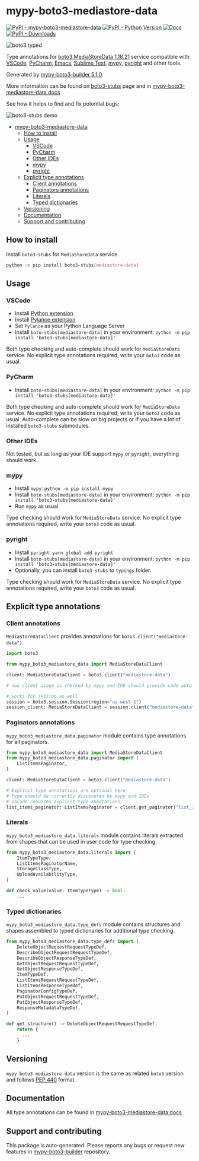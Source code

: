 <a id="mypy-boto3-mediastore-data"></a>

# mypy-boto3-mediastore-data

[![PyPI - mypy-boto3-mediastore-data](https://img.shields.io/pypi/v/mypy-boto3-mediastore-data.svg?color=blue)](https://pypi.org/project/mypy-boto3-mediastore-data)
[![PyPI - Python Version](https://img.shields.io/pypi/pyversions/mypy-boto3-mediastore-data.svg?color=blue)](https://pypi.org/project/mypy-boto3-mediastore-data)
[![Docs](https://img.shields.io/readthedocs/mypy-boto3-builder.svg?color=blue)](https://mypy-boto3-builder.readthedocs.io/)
[![PyPI - Downloads](https://img.shields.io/pypi/dw/mypy-boto3-mediastore-data?color=blue)](https://pypistats.org/packages/mypy-boto3-mediastore-data)

![boto3.typed](https://github.com/vemel/mypy_boto3_builder/raw/master/logo.png)

Type annotations for
[boto3.MediaStoreData 1.18.21](https://boto3.amazonaws.com/v1/documentation/api/1.18.21/reference/services/mediastore-data.html#MediaStoreData)
service compatible with [VSCode](https://code.visualstudio.com/),
[PyCharm](https://www.jetbrains.com/pycharm/),
[Emacs](https://www.gnu.org/software/emacs/),
[Sublime Text](https://www.sublimetext.com/),
[mypy](https://github.com/python/mypy),
[pyright](https://github.com/microsoft/pyright) and other tools.

Generated by
[mypy-boto3-builder 5.1.0](https://github.com/vemel/mypy_boto3_builder).

More information can be found on
[boto3-stubs](https://pypi.org/project/boto3-stubs/) page and in
[mypy-boto3-mediastore-data docs](https://vemel.github.io/boto3_stubs_docs/mypy_boto3_mediastore_data/)

See how it helps to find and fix potential bugs:

![boto3-stubs demo](https://github.com/vemel/mypy_boto3_builder/raw/master/demo.gif)

- [mypy-boto3-mediastore-data](#mypy-boto3-mediastore-data)
  - [How to install](#how-to-install)
  - [Usage](#usage)
    - [VSCode](#vscode)
    - [PyCharm](#pycharm)
    - [Other IDEs](#other-ides)
    - [mypy](#mypy)
    - [pyright](#pyright)
  - [Explicit type annotations](#explicit-type-annotations)
    - [Client annotations](#client-annotations)
    - [Paginators annotations](#paginators-annotations)
    - [Literals](#literals)
    - [Typed dictionaries](#typed-dictionaries)
  - [Versioning](#versioning)
  - [Documentation](#documentation)
  - [Support and contributing](#support-and-contributing)

<a id="how-to-install"></a>

## How to install

Install `boto3-stubs` for `MediaStoreData` service.

```bash
python -m pip install boto3-stubs[mediastore-data]
```

<a id="usage"></a>

## Usage

<a id="vscode"></a>

### VSCode

- Install
  [Python extension](https://marketplace.visualstudio.com/items?itemName=ms-python.python)
- Install
  [Pylance extension](https://marketplace.visualstudio.com/items?itemName=ms-python.vscode-pylance)
- Set `Pylance` as your Python Language Server
- Install `boto-stubs[mediastore-data]` in your environment:
  `python -m pip install 'boto3-stubs[mediastore-data]'`

Both type checking and auto-complete should work for `MediaStoreData` service.
No explicit type annotations required, write your `boto3` code as usual.

<a id="pycharm"></a>

### PyCharm

- Install `boto-stubs[mediastore-data]` in your environment:
  `python -m pip install 'boto3-stubs[mediastore-data]'`

Both type checking and auto-complete should work for `MediaStoreData` service.
No explicit type annotations required, write your `boto3` code as usual.
Auto-complete can be slow on big projects or if you have a lot of installed
`boto3-stubs` submodules.

<a id="other-ides"></a>

### Other IDEs

Not tested, but as long as your IDE support `mypy` or `pyright`, everything
should work.

<a id="mypy"></a>

### mypy

- Install `mypy`: `python -m pip install mypy`
- Install `boto-stubs[mediastore-data]` in your environment:
  `python -m pip install 'boto3-stubs[mediastore-data]'`
- Run `mypy` as usual

Type checking should work for `MediaStoreData` service. No explicit type
annotations required, write your `boto3` code as usual.

<a id="pyright"></a>

### pyright

- Install `pyright`: `yarn global add pyright`
- Install `boto-stubs[mediastore-data]` in your environment:
  `python -m pip install 'boto3-stubs[mediastore-data]'`
- Optionally, you can install `boto3-stubs` to `typings` folder.

Type checking should work for `MediaStoreData` service. No explicit type
annotations required, write your `boto3` code as usual.

<a id="explicit-type-annotations"></a>

## Explicit type annotations

<a id="client-annotations"></a>

### Client annotations

`MediaStoreDataClient` provides annotations for
`boto3.client("mediastore-data")`.

```python
import boto3

from mypy_boto3_mediastore_data import MediaStoreDataClient

client: MediaStoreDataClient = boto3.client("mediastore-data")

# now client usage is checked by mypy and IDE should provide code auto-complete

# works for session as well
session = boto3.session.Session(region="us-west-1")
session_client: MediaStoreDataClient = session.client("mediastore-data")
```

<a id="paginators-annotations"></a>

### Paginators annotations

`mypy_boto3_mediastore_data.paginator` module contains type annotations for all
paginators.

```python
from mypy_boto3_mediastore_data import MediaStoreDataClient
from mypy_boto3_mediastore_data.paginator import (
    ListItemsPaginator,
)

client: MediaStoreDataClient = boto3.client("mediastore-data")

# Explicit type annotations are optional here
# Type should be correctly discovered by mypy and IDEs
# VSCode requires explicit type annotations
list_items_paginator: ListItemsPaginator = client.get_paginator("list_items")
```

<a id="literals"></a>

### Literals

`mypy_boto3_mediastore_data.literals` module contains literals extracted from
shapes that can be used in user code for type checking.

```python
from mypy_boto3_mediastore_data.literals import (
    ItemTypeType,
    ListItemsPaginatorName,
    StorageClassType,
    UploadAvailabilityType,
)

def check_value(value: ItemTypeType) -> bool:
    ...
```

<a id="typed-dictionaries"></a>

### Typed dictionaries

`mypy_boto3_mediastore_data.type_defs` module contains structures and shapes
assembled to typed dictionaries for additional type checking.

```python
from mypy_boto3_mediastore_data.type_defs import (
    DeleteObjectRequestRequestTypeDef,
    DescribeObjectRequestRequestTypeDef,
    DescribeObjectResponseTypeDef,
    GetObjectRequestRequestTypeDef,
    GetObjectResponseTypeDef,
    ItemTypeDef,
    ListItemsRequestRequestTypeDef,
    ListItemsResponseTypeDef,
    PaginatorConfigTypeDef,
    PutObjectRequestRequestTypeDef,
    PutObjectResponseTypeDef,
    ResponseMetadataTypeDef,
)

def get_structure() -> DeleteObjectRequestRequestTypeDef:
    return {
      ...
    }
```

<a id="versioning"></a>

## Versioning

`mypy-boto3-mediastore-data` version is the same as related `boto3` version and
follows [PEP 440](https://www.python.org/dev/peps/pep-0440/) format.

<a id="documentation"></a>

## Documentation

All type annotations can be found in
[mypy-boto3-mediastore-data docs](https://vemel.github.io/boto3_stubs_docs/mypy_boto3_mediastore_data/)

<a id="support-and-contributing"></a>

## Support and contributing

This package is auto-generated. Please reports any bugs or request new features
in [mypy-boto3-builder](https://github.com/vemel/mypy_boto3_builder/issues/)
repository.
